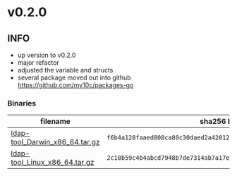 # v0.2.0

## INFO
- up version to v0.2.0
- major refactor
- adjusted the variable and structs
- several package moved out into github https://github.com/my10c/packages-go


### Binaries

filename | sha256 hash
-------- | ------------
[ldap-tool_Darwin_x86_64.tar.gz](https://github.com/my10c/ldap-tool-go/releases/download/v0.1.3/ldap-tool_Darwin_x86_64.tar.gz) | `f6b4a128faaed808ca80c30daed2a4201274a0b7c60e2f425e07b61df064e8f5`
[ldap-tool_Linux_x86_64.tar.gz](https://github.com/my10c/ldap-tool-go/releases/download/v0.1.3/ldap-tool_Linux_x86_64.tar.gz) | `2c10b59c4b4abcd7948b7de7314ab7a17ed41801f05a48564efdfd694e8e23c2`
